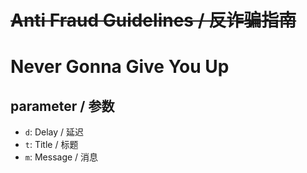# ~~Anti Fraud Guidelines / 反诈骗指南~~

# Never Gonna Give You Up

## parameter / 参数

- `d`: Delay / 延迟
- `t`: Title / 标题
- `m`: Message / 消息